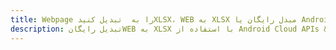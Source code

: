 ---title: Webpage را به  تبدیل کنیدXLSX، WEB به XLSX مبدل رایگان یا Android SDKdescription: تبدیل رایگانWEB به XLSX با استفاده از Android Cloud APIs & SDK همچنین اسناد PDF را در Cloud ایجاد، ویرایش و رندر کنید.---
